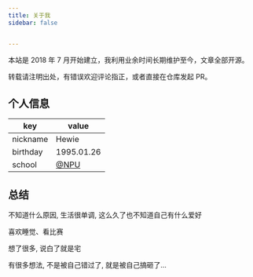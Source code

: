 ```yaml
---
title: 关于我
sidebar: false


---
```


本站是 2018 年 7 月开始建立，我利用业余时间长期维护至今，文章全部开源。

转载请注明出处，有错误欢迎评论指正，或者直接在仓库发起 PR。

## 个人信息

| key      | value                                                     |
| -------- | --------------------------------------------------------- |
| nickname | Hewie                                                     |
| birthday | 1995.01.26                                                |
| school   | [@NPU](https://www.nwpu.edu.cn/)                           |


## 总结 <Badge text="难" type="warn"/>
不知道什么原因, 生活很单调, 这么久了也不知道自己有什么爱好

喜欢睡觉、看比赛

想了很多, 说白了就是宅

有很多想法, 不是被自己错过了, 就是被自己搞砸了...
